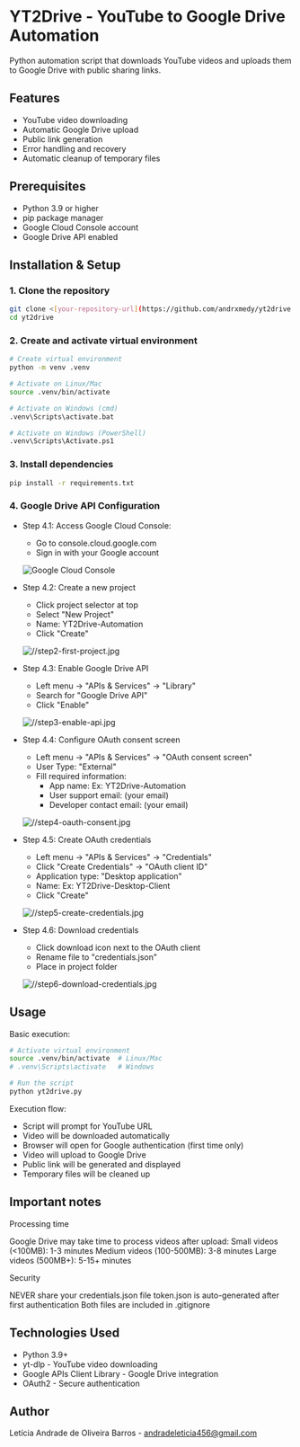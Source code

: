 # YT2Drive - YouTube to Google Drive Automation

Python automation script that downloads YouTube videos and uploads them to Google Drive with public sharing links.

## Features

- YouTube video downloading
- Automatic Google Drive upload  
- Public link generation
- Error handling and recovery
- Automatic cleanup of temporary files

## Prerequisites

- Python 3.9 or higher
- pip package manager
- Google Cloud Console account
- Google Drive API enabled

## Installation & Setup

### 1. Clone the repository
```bash
git clone <[your-repository-url](https://github.com/andrxmedy/yt2drive.git)>
cd yt2drive
```

### 2. Create and activate virtual environment
```bash
# Create virtual environment
python -m venv .venv

# Activate on Linux/Mac
source .venv/bin/activate

# Activate on Windows (cmd)
.venv\Scripts\activate.bat

# Activate on Windows (PowerShell)
.venv\Scripts\Activate.ps1
```

### 3. Install dependencies
```bash 
pip install -r requirements.txt
```

### 4. Google Drive API Configuration

- Step 4.1: Access Google Cloud Console:
    - Go to console.cloud.google.com
    - Sign in with your Google account

    ![Google Cloud Console](https://raw.githubusercontent.com/SEU-USUARIO/SEU-REPOSITORIO/main/docs/step1-console.jpg)

- Step 4.2: Create a new project
    - Click project selector at top
    - Select "New Project" 
    - Name: YT2Drive-Automation
    - Click "Create"

    ![//step2-first-project.jpg](https://docs/step2-first-project.jpg)

- Step 4.3: Enable Google Drive API
    - Left menu → "APIs & Services" → "Library"
    - Search for "Google Drive API"
    - Click "Enable" 

    ![//step3-enable-api.jpg](https://docs/step3-enable-api.jpg)

- Step 4.4: Configure OAuth consent screen 
    - Left menu → "APIs & Services" → "OAuth consent screen"
    - User Type: "External"
    - Fill required information:
        - App name: Ex: YT2Drive-Automation
        - User support email: (your email)
        - Developer contact email: (your email)
    
    ![//step4-oauth-consent.jpg](https://docs/step4-oauth-consent.jpg)

- Step 4.5: Create OAuth credentials 
    - Left menu → "APIs & Services" → "Credentials"
    - Click "Create Credentials" → "OAuth client ID"
    - Application type: "Desktop application"
    - Name: Ex: YT2Drive-Desktop-Client
    - Click "Create"

    ![//step5-create-credentials.jpg](https://docs/step5-create-credentials.jpg)

- Step 4.6: Download credentials
    - Click download icon next to the OAuth client
    - Rename file to "credentials.json"
    - Place in project folder

    ![//step6-download-credentials.jpg](https://docs/step6-download-credentials.jpg)

## Usage

Basic execution: 
```bash
# Activate virtual environment
source .venv/bin/activate  # Linux/Mac
# .venv\Scripts\activate   # Windows

# Run the script
python yt2drive.py
```
Execution flow:
- Script will prompt for YouTube URL
- Video will be downloaded automatically
- Browser will open for Google authentication (first time only)
- Video will upload to Google Drive
- Public link will be generated and displayed
- Temporary files will be cleaned up

## Important notes

Processing time

Google Drive may take time to process videos after upload:
Small videos (<100MB): 1-3 minutes
Medium videos (100-500MB): 3-8 minutes
Large videos (500MB+): 5-15+ minutes

Security

NEVER share your credentials.json file
token.json is auto-generated after first authentication
Both files are included in .gitignore

## Technologies Used
- Python 3.9+
- yt-dlp - YouTube video downloading
- Google APIs Client Library - Google Drive integration
- OAuth2 - Secure authentication

## Author

Letícia Andrade de Oliveira Barros - andradeleticia456@gmail.com







